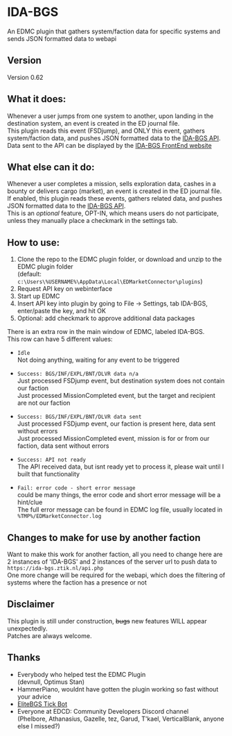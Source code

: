 # IDA-BGS
An EDMC plugin that gathers system/faction data for specific systems and sends JSON formatted data to webapi

## Version  
Version 0.62  

## What it does:  
Whenever a user jumps from one system to another, upon landing in the destination system, an event is created in the ED journal file.  
This plugin reads this event (FSDjump), and ONLY this event, gathers system/faction data, and pushes JSON formatted data to the [IDA-BGS API](https://github.com/ZTiKnl/IDA-BGS-API).  
Data sent to the API can be displayed by the [IDA-BGS FrontEnd website](https://github.com/ZTiKnl/IDA-BGS-FrontEnd)  

## What else can it do:  
Whenever a user completes a mission, sells exploration data, cashes in a bounty or delivers cargo (market), an event is created in the ED journal file.  
If enabled, this plugin reads these events, gathers related data, and pushes JSON formatted data to the [IDA-BGS API](https://github.com/ZTiKnl/IDA-BGS-API).  
This is an *optional* feature, OPT-IN, which means users do not participate, unless they manually place a checkmark in the settings tab.  

## How to use:  
1. Clone the repo to the EDMC plugin folder, or download and unzip to the EDMC plugin folder  
   (default: `c:\Users\%USERNAME%\AppData\Local\EDMarketConnector\plugins`)  
2. Request API key on webinterface  
3. Start up EDMC  
4. Insert API key into plugin by going to File -> Settings, tab IDA-BGS, enter/paste the key, and hit OK  
5. Optional: add checkmark to approve additional data packages  

There is an extra row in the main window of EDMC, labeled IDA-BGS.  
This row can have 5 different values:  
- `Idle`  
  Not doing anything, waiting for any event to be triggered  

- `Success: BGS/INF/EXPL/BNT/DLVR data n/a`  
  Just processed FSDjump event, but destination system does not contain our faction  
  Just processed MissionCompleted event, but the target and recipient are not our faction  

- `Success: BGS/INF/EXPL/BNT/DLVR data sent`  
  Just processed FSDjump event, our faction is present here, data sent without errors  
  Just processed MissionCompleted event, mission is for or from our faction, data sent without errors  

- `Success: API not ready`  
  The API received data, but isnt ready yet to process it, please wait until I built that functionality  

- `Fail: error code - short error message`  
  could be many things, the error code and short error message will be a hint/clue  
  The full error message can be found in EDMC log file, usually located in `%TMP%/EDMarketConnector.log`  

## Changes to make for use by another faction
Want to make this work for another faction, all you need to change here are 2 instances of 'IDA-BGS' and 2 instances of the server url to push data to `https://ida-bgs.ztik.nl/api.php`  
One more change will be required for the webapi, which does the filtering of systems where the faction has a presence or not

## Disclaimer
This plugin is still under construction, ~~bugs~~ new features WILL appear unexpectedly.  
Patches are always welcome.  

## Thanks
- Everybody who helped test the EDMC Plugin  
  (devnull, Optimus Stan)  
- HammerPiano, wouldnt have gotten the plugin working so fast without your advice  
- [EliteBGS Tick Bot](https://EliteBGS.app)  
- Everyone at EDCD: Community Developers Discord channel  
  (Phelbore, Athanasius, Gazelle, tez,  Garud,  T'kael, VerticalBlank, anyone else I missed?)